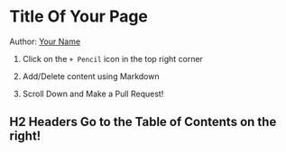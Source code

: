 # Title Of Your Page

Author: [Your Name](https://via.placeholder.com/600x400 )

1. Click on the `+ Pencil` icon in the top right corner

2. Add/Delete content using Markdown
 
3. Scroll Down and Make a Pull Request!

## H2 Headers Go to the Table of Contents on the right!
